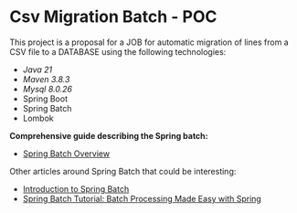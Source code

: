 # Csv Migration Batch - POC 

This project is a proposal for a JOB for automatic migration of lines from a CSV file to a DATABASE using the following technologies:

* _Java 21_
* _Maven 3.8.3_
* _Mysql 8.0.26_
* Spring Boot 
* Spring Batch
* Lombok

**Comprehensive guide describing the Spring batch:**

* [Spring Batch Overview](https://spring.io/projects/spring-batch/)

Other articles around Spring Batch that could be interesting:

* [Introduction to Spring Batch](https://www.baeldung.com/spring-boot-spring-batch)
* [Spring Batch Tutorial: Batch Processing Made Easy with Spring](https://medium.com/dreamifly/spring-batch-tutorial-batch-processing-made-easy-with-spring-3219b4de052)
